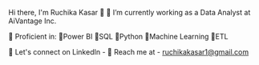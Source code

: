 Hi there, I'm Ruchika Kasar 👋
🔭 I’m currently working as a Data Analyst at AiVantage Inc.

🌱 Proficient in: 🔹Power BI 🔹SQL 🔹Python 🔹Machine Learning 🔹ETL

💬 Let's connect on LinkedIn - 
📧 Reach me at - ruchikakasar1@gmail.com
